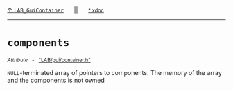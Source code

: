 [&#8593; `LAB_GuiContainer`](LAB--gui--lab_guicontainer.md)&nbsp;&nbsp;&nbsp;&nbsp;&nbsp;&nbsp;||&nbsp;&nbsp;&nbsp;&nbsp;&nbsp;&nbsp;<small>[\* xdoc](../xdoc/LAB\gui.xmd#L127)</small>
***

# `components`
<small>*Attribute* &nbsp; - &nbsp; ["LAB/gui/container.h"](../include/LAB/gui/container.h)</small>  

`NULL`-terminated array of pointers to components.
The memory of the array and the components is not owned


